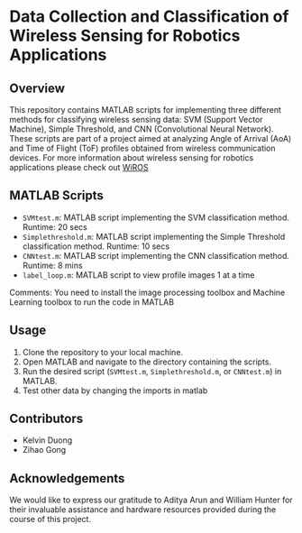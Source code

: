 # Data Collection and Classification of Wireless Sensing for Robotics Applications

## Overview
This repository contains MATLAB scripts for implementing three different methods for classifying wireless sensing data: SVM (Support Vector Machine), Simple Threshold, and CNN (Convolutional Neural Network). These scripts are part of a project aimed at analyzing Angle of Arrival (AoA) and Time of Flight (ToF) profiles obtained from wireless communication devices. For more information about wireless sensing for robotics applications please check out [WiROS](https://github.com/ucsdwcsng/WiROS)

## MATLAB Scripts
- `SVMtest.m`: MATLAB script implementing the SVM classification method. Runtime: 20 secs
- `Simplethreshold.m`: MATLAB script implementing the Simple Threshold classification method. Runtime: 10 secs
- `CNNtest.m`: MATLAB script implementing the CNN classification method. Runtime: 8 mins
- `label_loop.m`: MATLAB script to view profile images 1 at a time

Comments: You need to install the image processing toolbox and Machine Learning toolbox to run the code in MATLAB

## Usage
1. Clone the repository to your local machine.
2. Open MATLAB and navigate to the directory containing the scripts.
3. Run the desired script (`SVMtest.m`, `Simplethreshold.m`, or `CNNtest.m`) in MATLAB.
4. Test other data by changing the imports in matlab

## Contributors
- Kelvin Duong
- Zihao Gong

## Acknowledgements

We would like to express our gratitude to Aditya Arun and William Hunter for their invaluable assistance and hardware resources provided during the course of this project.


